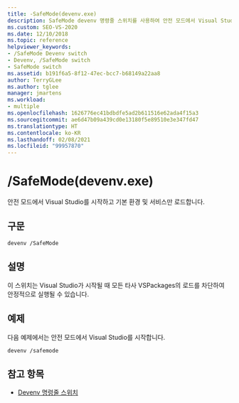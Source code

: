 ```yaml
---
title: -SafeMode(devenv.exe)
description: SafeMode devenv 명령줄 스위치를 사용하여 안전 모드에서 Visual Studio를 시작하고 기본 환경 및 서비스만 로드하는 방법을 알아봅니다.
ms.custom: SEO-VS-2020
ms.date: 12/10/2018
ms.topic: reference
helpviewer_keywords:
- /SafeMode Devenv switch
- Devenv, /SafeMode switch
- SafeMode switch
ms.assetid: b191f6a5-8f12-47ec-bcc7-b68149a22aa8
author: TerryGLee
ms.author: tglee
manager: jmartens
ms.workload:
- multiple
ms.openlocfilehash: 1626776ec41bdbdfe5ad2b611516e62ada4f15a3
ms.sourcegitcommit: ae6d47b09a439cd0e13180f5e89510e3e347fd47
ms.translationtype: HT
ms.contentlocale: ko-KR
ms.lasthandoff: 02/08/2021
ms.locfileid: "99957870"
---
```

# <a name="safemode-devenvexe"></a>/SafeMode(devenv.exe)

안전 모드에서 Visual Studio를 시작하고 기본 환경 및 서비스만 로드합니다.

## <a name="syntax"></a>구문

```shell
devenv /SafeMode
```

## <a name="remarks"></a>설명

이 스위치는 Visual Studio가 시작될 때 모든 타사 VSPackages의 로드를 차단하여 안정적으로 실행될 수 있습니다.

## <a name="example"></a>예제

다음 예제에서는 안전 모드에서 Visual Studio를 시작합니다.

```shell
devenv /safemode
```

## <a name="see-also"></a>참고 항목

- [Devenv 명령줄 스위치](../../ide/reference/devenv-command-line-switches.md)
